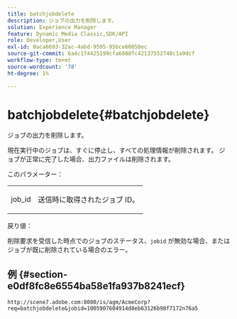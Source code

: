 ```yaml
---
title: batchjobdelete
description: ジョブの出力を削除します。
solution: Experience Manager
feature: Dynamic Media Classic,SDK/API
role: Developer,User
exl-id: 9aca6693-32ac-4abd-9595-95bce60050ec
source-git-commit: 6a4c1f4425199cfa6088fc42137552748c1a9dcf
workflow-type: tm+mt
source-wordcount: '78'
ht-degree: 1%

---
```


# batchjobdelete{#batchjobdelete}

ジョブの出力を削除します。

現在実行中のジョブは、すぐに停止し、すべての処理情報が削除されます。 ジョブが正常に完了した場合、出力ファイルは削除されます。

このパラメーター：

<table id="simpletable_AACB976615FF4888A0816328DC48DCA3"> 
 <tr class="strow"> 
  <td class="stentry"> <p><span class="codeph"> job_id</span> </p> </td> 
  <td class="stentry"> <p>送信時に取得されたジョブ ID。 </p></td> 
 </tr> 
</table>

戻り値：

削除要求を受信した時点でのジョブのステータス、`jobid` が無効な場合、またはジョブが既に削除されている場合のエラー。

## 例 {#section-e0df8fc8e6554ba58e1fa937b8241ecf}

`http://scene7.adobe.com:8080/is/agm/AcmeCorp?req=batchjobdelete&jobid=1005907604914d8eb63126b98f7172n76a5`
